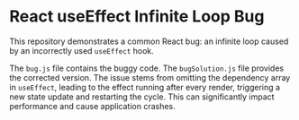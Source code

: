 # React useEffect Infinite Loop Bug

This repository demonstrates a common React bug: an infinite loop caused by an incorrectly used `useEffect` hook.

The `bug.js` file contains the buggy code.  The `bugSolution.js` file provides the corrected version.  The issue stems from omitting the dependency array in `useEffect`, leading to the effect running after every render, triggering a new state update and restarting the cycle. This can significantly impact performance and cause application crashes.